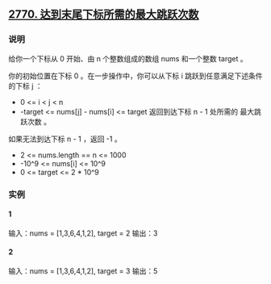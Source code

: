 ## [2770. 达到末尾下标所需的最大跳跃次数](https://leetcode.cn/problems/maximum-number-of-jumps-to-reach-the-last-index/)

### 说明
给你一个下标从 0 开始、由 n 个整数组成的数组 nums 和一个整数 target 。

你的初始位置在下标 0 。在一步操作中，你可以从下标 i 跳跃到任意满足下述条件的下标 j ：
* 0 <= i < j < n
* -target <= nums[j] - nums[i] <= target
返回到达下标 n - 1 处所需的 最大跳跃次数 。

如果无法到达下标 n - 1 ，返回 -1 。

* 2 <= nums.length == n <= 1000
* -10^9 <= nums[i] <= 10^9
* 0 <= target <= 2 * 10^9

### 实例
#### 1
输入：nums = [1,3,6,4,1,2], target = 2
输出：3

#### 2
输入：nums = [1,3,6,4,1,2], target = 3
输出：5
